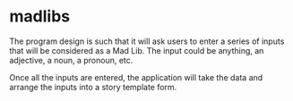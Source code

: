 # madlibs
The program design is such that it will ask users to enter a series of inputs that will be considered as a Mad Lib. The input could be anything, an adjective, a noun, a pronoun, etc.

Once all the inputs are entered, the application will take the data and arrange the inputs into a story template form. 
